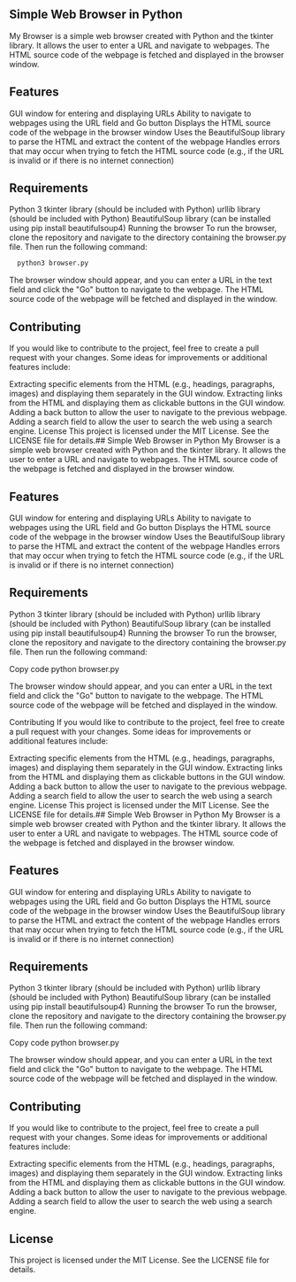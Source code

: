 ## Simple Web Browser in Python
My Browser is a simple web browser created with Python and the tkinter library. It allows the user to enter a URL and navigate to webpages. The HTML source code of the webpage is fetched and displayed in the browser window.

## Features
GUI window for entering and displaying URLs
Ability to navigate to webpages using the URL field and Go button
Displays the HTML source code of the webpage in the browser window
Uses the BeautifulSoup library to parse the HTML and extract the content of the webpage
Handles errors that may occur when trying to fetch the HTML source code (e.g., if the URL is invalid or if there is no internet connection)
## Requirements
Python 3
tkinter library (should be included with Python)
urllib library (should be included with Python)
BeautifulSoup library (can be installed using pip install beautifulsoup4)
Running the browser
To run the browser, clone the repository and navigate to the directory containing the browser.py file. Then run the following command:

```bash
  python3 browser.py
```



The browser window should appear, and you can enter a URL in the text field and click the "Go" button to navigate to the webpage. The HTML source code of the webpage will be fetched and displayed in the window.

## Contributing
If you would like to contribute to the project, feel free to create a pull request with your changes. Some ideas for improvements or additional features include:

Extracting specific elements from the HTML (e.g., headings, paragraphs, images) and displaying them separately in the GUI window.
Extracting links from the HTML and displaying them as clickable buttons in the GUI window.
Adding a back button to allow the user to navigate to the previous webpage.
Adding a search field to allow the user to search the web using a search engine.
License
This project is licensed under the MIT License. See the LICENSE file for details.## Simple Web Browser in Python
My Browser is a simple web browser created with Python and the tkinter library. It allows the user to enter a URL and navigate to webpages. The HTML source code of the webpage is fetched and displayed in the browser window.

## Features
GUI window for entering and displaying URLs
Ability to navigate to webpages using the URL field and Go button
Displays the HTML source code of the webpage in the browser window
Uses the BeautifulSoup library to parse the HTML and extract the content of the webpage
Handles errors that may occur when trying to fetch the HTML source code (e.g., if the URL is invalid or if there is no internet connection)
## Requirements
Python 3
tkinter library (should be included with Python)
urllib library (should be included with Python)
BeautifulSoup library (can be installed using pip install beautifulsoup4)
Running the browser
To run the browser, clone the repository and navigate to the directory containing the browser.py file. Then run the following command:

Copy code
python browser.py

The browser window should appear, and you can enter a URL in the text field and click the "Go" button to navigate to the webpage. The HTML source code of the webpage will be fetched and displayed in the window.

Contributing
If you would like to contribute to the project, feel free to create a pull request with your changes. Some ideas for improvements or additional features include:

Extracting specific elements from the HTML (e.g., headings, paragraphs, images) and displaying them separately in the GUI window.
Extracting links from the HTML and displaying them as clickable buttons in the GUI window.
Adding a back button to allow the user to navigate to the previous webpage.
Adding a search field to allow the user to search the web using a search engine.
License
This project is licensed under the MIT License. See the LICENSE file for details.## Simple Web Browser in Python
My Browser is a simple web browser created with Python and the tkinter library. It allows the user to enter a URL and navigate to webpages. The HTML source code of the webpage is fetched and displayed in the browser window.

## Features
GUI window for entering and displaying URLs
Ability to navigate to webpages using the URL field and Go button
Displays the HTML source code of the webpage in the browser window
Uses the BeautifulSoup library to parse the HTML and extract the content of the webpage
Handles errors that may occur when trying to fetch the HTML source code (e.g., if the URL is invalid or if there is no internet connection)
## Requirements
Python 3
tkinter library (should be included with Python)
urllib library (should be included with Python)
BeautifulSoup library (can be installed using pip install beautifulsoup4)
Running the browser
To run the browser, clone the repository and navigate to the directory containing the browser.py file. Then run the following command:

Copy code
python browser.py

The browser window should appear, and you can enter a URL in the text field and click the "Go" button to navigate to the webpage. The HTML source code of the webpage will be fetched and displayed in the window.

## Contributing
If you would like to contribute to the project, feel free to create a pull request with your changes. Some ideas for improvements or additional features include:

Extracting specific elements from the HTML (e.g., headings, paragraphs, images) and displaying them separately in the GUI window.
Extracting links from the HTML and displaying them as clickable buttons in the GUI window.
Adding a back button to allow the user to navigate to the previous webpage.
Adding a search field to allow the user to search the web using a search engine.
## License
This project is licensed under the MIT License. See the LICENSE file for details.